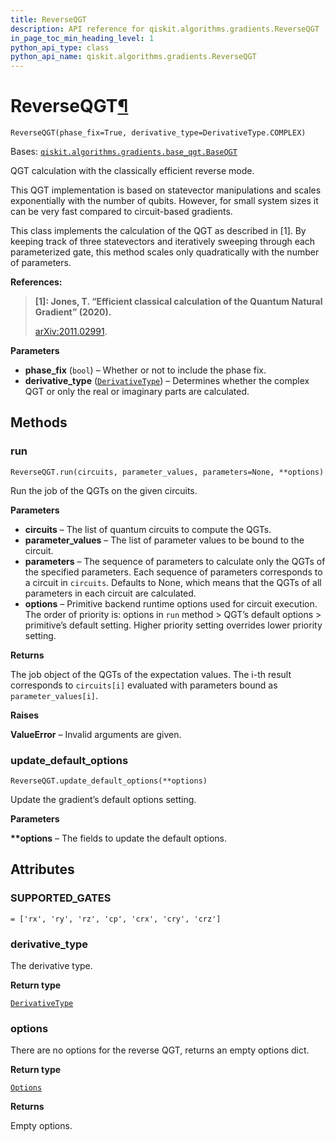 ```yaml
---
title: ReverseQGT
description: API reference for qiskit.algorithms.gradients.ReverseQGT
in_page_toc_min_heading_level: 1
python_api_type: class
python_api_name: qiskit.algorithms.gradients.ReverseQGT
---
```


# ReverseQGT[¶](#reverseqgt "Permalink to this headline")

<span id="qiskit.algorithms.gradients.ReverseQGT" />

`ReverseQGT(phase_fix=True, derivative_type=DerivativeType.COMPLEX)`

Bases: [`qiskit.algorithms.gradients.base_qgt.BaseQGT`](qiskit.algorithms.gradients.BaseQGT "qiskit.algorithms.gradients.base_qgt.BaseQGT")

QGT calculation with the classically efficient reverse mode.

<Admonition title="Note" type="note">
  This QGT implementation is based on statevector manipulations and scales exponentially with the number of qubits. However, for small system sizes it can be very fast compared to circuit-based gradients.
</Admonition>

This class implements the calculation of the QGT as described in \[1]. By keeping track of three statevectors and iteratively sweeping through each parameterized gate, this method scales only quadratically with the number of parameters.

**References:**

> **\[1]: Jones, T. “Efficient classical calculation of the Quantum Natural Gradient” (2020).**
>
> [arXiv:2011.02991](https://arxiv.org/abs/2011.02991).

**Parameters**

*   **phase\_fix** (`bool`) – Whether or not to include the phase fix.
*   **derivative\_type** ([`DerivativeType`](qiskit.algorithms.gradients.DerivativeType "qiskit.algorithms.gradients.utils.DerivativeType")) – Determines whether the complex QGT or only the real or imaginary parts are calculated.

## Methods

### run

<span id="qiskit.algorithms.gradients.ReverseQGT.run" />

`ReverseQGT.run(circuits, parameter_values, parameters=None, **options)`

Run the job of the QGTs on the given circuits.

**Parameters**

*   **circuits** – The list of quantum circuits to compute the QGTs.
*   **parameter\_values** – The list of parameter values to be bound to the circuit.
*   **parameters** – The sequence of parameters to calculate only the QGTs of the specified parameters. Each sequence of parameters corresponds to a circuit in `circuits`. Defaults to None, which means that the QGTs of all parameters in each circuit are calculated.
*   **options** – Primitive backend runtime options used for circuit execution. The order of priority is: options in `run` method > QGT’s default options > primitive’s default setting. Higher priority setting overrides lower priority setting.

**Returns**

The job object of the QGTs of the expectation values. The i-th result corresponds to `circuits[i]` evaluated with parameters bound as `parameter_values[i]`.

**Raises**

**ValueError** – Invalid arguments are given.

### update\_default\_options

<span id="qiskit.algorithms.gradients.ReverseQGT.update_default_options" />

`ReverseQGT.update_default_options(**options)`

Update the gradient’s default options setting.

**Parameters**

**\*\*options** – The fields to update the default options.

## Attributes

<span id="qiskit.algorithms.gradients.ReverseQGT.SUPPORTED_GATES" />

### SUPPORTED\_GATES

`= ['rx', 'ry', 'rz', 'cp', 'crx', 'cry', 'crz']`

<span id="qiskit.algorithms.gradients.ReverseQGT.derivative_type" />

### derivative\_type

The derivative type.

**Return type**

[`DerivativeType`](qiskit.algorithms.gradients.DerivativeType "qiskit.algorithms.gradients.utils.DerivativeType")

<span id="qiskit.algorithms.gradients.ReverseQGT.options" />

### options

There are no options for the reverse QGT, returns an empty options dict.

**Return type**

[`Options`](qiskit.providers.Options "qiskit.providers.options.Options")

**Returns**

Empty options.

